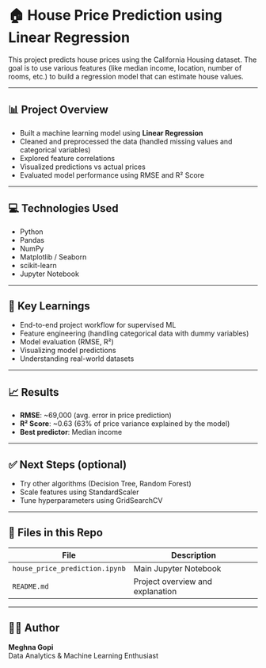 # 🏠 House Price Prediction using Linear Regression

This project predicts house prices using the California Housing dataset. The goal is to use various features (like median income, location, number of rooms, etc.) to build a regression model that can estimate house values.

---

## 📊 Project Overview

- Built a machine learning model using **Linear Regression**
- Cleaned and preprocessed the data (handled missing values and categorical variables)
- Explored feature correlations
- Visualized predictions vs actual prices
- Evaluated model performance using RMSE and R² Score

---

## 💻 Technologies Used

- Python
- Pandas
- NumPy
- Matplotlib / Seaborn
- scikit-learn
- Jupyter Notebook

---

## 🧠 Key Learnings

- End-to-end project workflow for supervised ML
- Feature engineering (handling categorical data with dummy variables)
- Model evaluation (RMSE, R²)
- Visualizing model predictions
- Understanding real-world datasets

---

## 📈 Results

- **RMSE**: ~69,000 (avg. error in price prediction)
- **R² Score**: ~0.63 (63% of price variance explained by the model)
- **Best predictor**: Median income

---

## ✅ Next Steps (optional)

- Try other algorithms (Decision Tree, Random Forest)
- Scale features using StandardScaler
- Tune hyperparameters using GridSearchCV

---

## 📁 Files in this Repo

| File | Description |
|------|-------------|
| `house_price_prediction.ipynb` | Main Jupyter Notebook |
| `README.md` | Project overview and explanation |

---

## 🙋‍♀️ Author

**Meghna Gopi**  
Data Analytics & Machine Learning Enthusiast  
